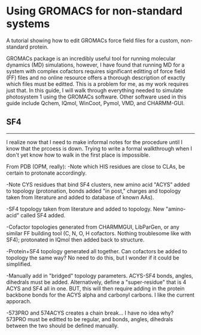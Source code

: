 # Using GROMACS for non-standard systems
A tutorial showing how to edit GROMACs force field files for a custom, non-standard protein.

GROMACs package is an incredibly useful tool for running molecular dynamics (MD) simulations, however, I have found that running MD for a system with complex cofactors requires significant editting of force field (FF) files and no online resource offers a thorough description of exactly which files must be editted. This is a problem for me, as my work requires just that. In this guide, I will walk through everything needed to simulate photosystem 1 using the GROMACs software. Other software used in this guide include Qchem, IQmol, WinCoot, Pymol, VMD, and CHARMM-GUI. 
## SF4 


********
I realize now that I need to make informal notes for the procedure until I know that the prcoess is down. Trying to write a formal walkthrough when I don't yet know how to walk in the first place is impossible.

From PDB (OPM, really): 
-Note which HIS residues are close to CLAs, be certain to protonate accordingly.

-Note CYS residues that bind SF4 clusters, new amino acid "ACYS" added to topology (protonation, bonds added "in post," charges and topology taken from literature and added to database of known AAs).

-SF4 topology taken from literature and added to topology. New "amino-acid" called SF4 added.

-Cofactor topologies generated from CHARMMGUI, LibParGen, or any similar FF building tool (C, N, O, H cofactors. Nothing troublesome like with SF4); protonated in IQmol then added back to structure.

-Protein+SF4 topology generated all together. Can cofactors be added to topology the same way? No need to do this, but I wonder if it could be simplified.

-Manually add in "bridged" topology parameters. ACYS-SF4 bonds, angles, dihedrals must be added. Alternatively, define a "super-residue" that is 4 ACYS and SF4 all in one. BUT, this will then require adding in the protein backbone bonds for the ACYS alpha and carbonyl carbons. I like the current apporach.

-573PRO and 574ACYS creates a chain break... I have no idea why? 573PRO must be editted to be regular, and bonds, angles, dihedrals between the two should be defined manually.
